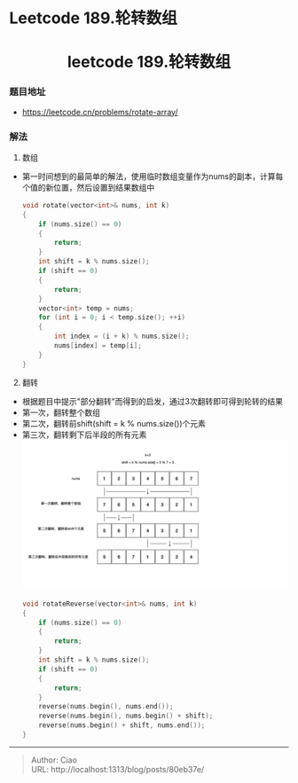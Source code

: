 # Leetcode 189.轮转数组


<!--more-->

<h1 align="center">leetcode 189.轮转数组</h1>

### 题目地址
  * https://leetcode.cn/problems/rotate-array/

### 解法
  1. 数组
  * 第一时间想到的最简单的解法，使用临时数组变量作为nums的副本，计算每个值的新位置，然后设置到结果数组中
    ```C++
    void rotate(vector<int>& nums, int k)
    {
        if (nums.size() == 0)
        {
            return;
        }
        int shift = k % nums.size();
        if (shift == 0)
        {
            return;
        }
        vector<int> temp = nums;
        for (int i = 0; i < temp.size(); ++i)
        {
            int index = (i + k) % nums.size();
            nums[index] = temp[i];
        }
    }
    ```

  2. 翻转
  * 根据题目中提示"部分翻转"而得到的启发，通过3次翻转即可得到轮转的结果
  * 第一次，翻转整个数组
  * 第二次，翻转前shift(shift = k % nums.size())个元素
  * 第三次，翻转剩下后半段的所有元素
    ![](./p1.jpeg)
    ```C++
    void rotateReverse(vector<int>& nums, int k)
    {
        if (nums.size() == 0)
        {
            return;
        }
        int shift = k % nums.size();
        if (shift == 0)
        {
            return;
        }
        reverse(nums.begin(), nums.end());
        reverse(nums.begin(), nums.begin() + shift);
        reverse(nums.begin() + shift, nums.end());
    }
    ```


---

> Author: Ciao  
> URL: http://localhost:1313/blog/posts/80eb37e/  

